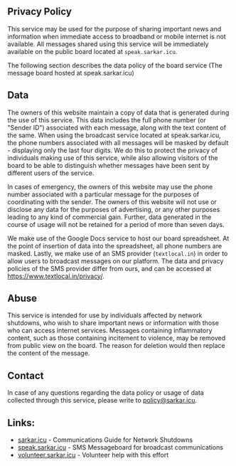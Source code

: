 <link rel="stylesheet" href="sakura.css" type="text/css">

## Privacy Policy

This service may be used for the purpose of sharing important news and information when immediate access to broadband or mobile internet is not available. All messages shared using this service will be immediately available on the public board located at `speak.sarkar.icu`.

The following section describes the data policy of the board service (The message board hosted at speak.sarkar.icu)

## Data 

The owners of this website maintain a copy of data that is generated during the use of this service. This data includes the full phone number (or "Sender ID") associated with each message, along with the text content of the same. When using the broadcast service located at speak.sarkar.icu, the phone numbers associated with all messages will be masked by default - displaying only the last four digits. We do this to protect the privacy of individuals making use of this service, while also allowing visitors of the board to be able to distinguish whether messages have been sent by different users of the service.

In cases of emergency, the owners of this website may use the phone number associated with a particular message for the purposes of coordinating with the sender. The owners of this website will not use or disclose any data for the purposes of  advertising, or any other purposes leading to any kind of commercial gain. Further, data generated in the course of usage will not be retained for a period of more than seven days.

We make use of the Google Docs service to host our board spreadsheet. At the point of insertion of data into the spreadsheet, all phone numbers are masked. Lastly, we make use of an SMS provider (`textlocal.in`) in order to allow users to broadcast messages on our platform. The data and privacy policies of the SMS provider differ from ours, and can be accessed at <https://www.textlocal.in/privacy/>.

## Abuse

This service is intended for use by individuals affected by network shutdowns, who wish to share important news or information with those who can access internet services. Messages containing inflammatory content, such as those containing incitement to violence, may be removed from public view on the board. The reason for deletion would then replace the content of the message. 

## Contact

In case of any questions regarding the data policy or usage of data collected through this service, please write to <policy@sarkar.icu>.

## Links:

- [sarkar.icu](https://sarkar.icu) - Communications Guide for Network Shutdowns
- [speak.sarkar.icu](https://speak.sarkar.icu) - SMS Messageboard for broadcast communications
- [volunteer.sarkar.icu](https://volunteer.sarkar.icu) - Volunteer help with this effort